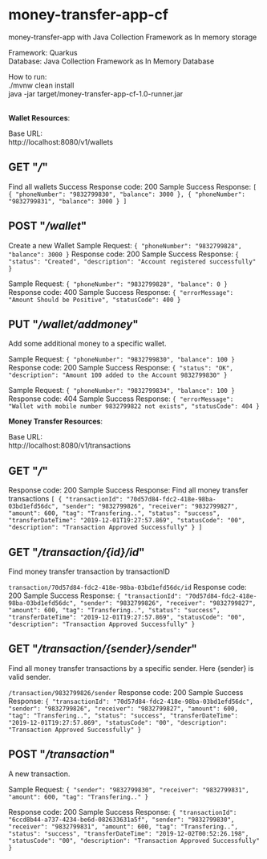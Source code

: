 # money-transfer-app-cf
money-transfer-app with Java Collection Framework as In memory storage


Framework: Quarkus<br>
Database: Java Collection Framework as In Memory Database


How to run:<br>
./mvnw clean install<br>
java -jar target/money-transfer-app-cf-1.0-runner.jar <br><br>


<b>Wallet Resources</b>:

Base URL:<br />
http://localhost:8080/v1/wallets

GET "<i>/</i>"
-
Find all wallets
Success Response code: 200
Sample Success Response:
`
[
    {
        "phoneNumber": "9832799830",
        "balance": 3000
    },
    {
        "phoneNumber": "9832799831",
        "balance": 3000
    }
]
`

POST "<i>/wallet</i>"
-
Create a new Wallet
Sample Request:
`{
	"phoneNumber": "9832799828",
	"balance": 3000
}`
Response code: 200
Sample Success Response:
`{
    "status": "Created",
    "description": "Account registered successfully"
}`

Sample Request:
`{
	"phoneNumber": "9832799828",
	"balance": 0
}`
Response code: 400
Sample Success Response:
`{
    "errorMessage": "Amount Should be Positive",
    "statusCode": 400
}`


PUT "<i>/wallet/addmoney</i>"
-
Add some additional money to a specific wallet.

Sample Request:
`{
	"phoneNumber": "9832799830",
	"balance": 100
}`
Response code: 200
Sample Success Response:
`{
    "status": "OK",
    "description": "Amount 100 added to the Account 9832799830"
}`

Sample Request:
`{
	"phoneNumber": "9832799834",
	"balance": 100
}`
Response code: 404
Sample Success Response:
`{
    "errorMessage": "Wallet with mobile number 9832799822 not exists",
    "statusCode": 404
}`



<b>Money Transfer Resources</b>:

Base URL:<br />
http://localhost:8080/v1/transactions

GET "<i>/</i>"
-
Response code: 200
Sample Success Response:
Find all money transfer transactions
`[
    {
        "transactionId": "70d57d84-fdc2-418e-98ba-03bd1efd56dc",
        "sender": "9832799826",
        "receiver": "9832799827",
        "amount": 600,
        "tag": "Transfering..",
        "status": "success",
        "transferDateTime": "2019-12-01T19:27:57.869",
        "statusCode": "00",
        "description": "Transaction Approved Successfully"
    }
]`


GET "<i>/transaction/{id}/id</i>"
-
Find money transfer transaction by transactionID

`transaction/70d57d84-fdc2-418e-98ba-03bd1efd56dc/id`
Response code: 200
Sample Success Response:
`{
        "transactionId": "70d57d84-fdc2-418e-98ba-03bd1efd56dc",
        "sender": "9832799826",
        "receiver": "9832799827",
        "amount": 600,
        "tag": "Transfering..",
        "status": "success",
        "transferDateTime": "2019-12-01T19:27:57.869",
        "statusCode": "00",
        "description": "Transaction Approved Successfully"
}`


GET "<i>/transaction/{sender}/sender</i>"
-
Find all money transfer transactions by a specific sender. Here {sender} is valid sender.

`/transaction/9832799826/sender`
Response code: 200
Sample Success Response:
`{
        "transactionId": "70d57d84-fdc2-418e-98ba-03bd1efd56dc",
        "sender": "9832799826",
        "receiver": "9832799827",
        "amount": 600,
        "tag": "Transfering..",
        "status": "success",
        "transferDateTime": "2019-12-01T19:27:57.869",
        "statusCode": "00",
        "description": "Transaction Approved Successfully"
}`

POST "<i>/transaction</i>"
-
A new transaction.

Sample Request:
`{
	"sender": "9832799830",
	"receiver": "9832799831",
	"amount": 600,
	"tag": "Transfering.."
}`

Response code: 200
Sample Success Response:
`{
    "transactionId": "6ccd8b44-a737-4234-be6d-082633631a5f",
    "sender": "9832799830",
    "receiver": "9832799831",
    "amount": 600,
    "tag": "Transfering..",
    "status": "success",
    "transferDateTime": "2019-12-02T00:52:26.198",
    "statusCode": "00",
    "description": "Transaction Approved Successfully"
}`
